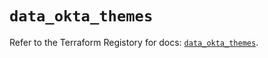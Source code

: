 # `data_okta_themes`

Refer to the Terraform Registory for docs: [`data_okta_themes`](https://registry.terraform.io/providers/okta/okta/3.46.0/docs/data-sources/themes).
